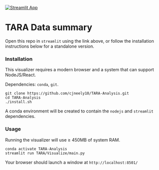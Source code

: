 [![Streamlit App](https://static.streamlit.io/badges/streamlit_badge_black_white.svg)](https://share.streamlit.io/cjneely10/TARA-Analysis/main/TARAVisualize/main.py)


# TARA Data summary

Open this repo in `streamlit` using the link above, or follow the installation instructions below for a standalone version.

### Installation

This visualizer requires a modern browser and a system that can support NodeJS/React.

Dependencies: `conda`, `git`.

```
git clone https://github.com/cjneely10/TARA-Analysis.git
cd TARA-Analysis
./install.sh
```

A conda environment will be created to contain the `nodejs` and `streamlit` dependencies.

### Usage

Running the visualizer will use &ge; 450MB of system RAM.

```
conda activate TARA-Analysis
streamlit run TARA/Visualize/main.py
```

Your browser should launch a window at `http://localhost:8501/`

